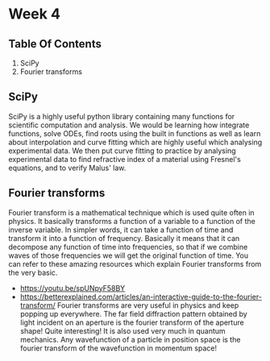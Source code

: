 # Week 4

## Table Of Contents
1. SciPy
2. Fourier transforms

## SciPy
SciPy is a highly useful python library containing many functions for scientific computation and analysis. We would be learning how integrate functions, solve ODEs, find roots using the built in functions as well as learn about interpolation and curve fitting which are highly useful which analysing experimental data. We then put curve fitting to practice by analysing experimental data to find refractive index of a material using Fresnel's equations, and to verify Malus' law.

## Fourier transforms
Fourier transform is a mathematical technique which is used quite often in physics. It basically transforms a function of a variable to a function of the inverse variable. In simpler words, it can take a function of time and transform it into a function of frequency. Basically it means that it can decompose any function of time into frequencies, so that if we combine waves of those frequencies we will get the original function of time. You can refer to these amazing resources which explain Fourier transforms from the very basic.
- https://youtu.be/spUNpyF58BY
- https://betterexplained.com/articles/an-interactive-guide-to-the-fourier-transform/
Fourier transforms are very useful in physics and keep popping up everywhere. The far field diffraction pattern obtained by light incident on an aperture is the fourier transform of the aperture shape! Quite interesting! It is also used very much in quantum mechanics. Any wavefunction of a particle in position space is the fourier transform of the wavefunction in momentum space!  
